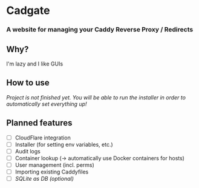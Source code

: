 # Cadgate

### A website for managing your Caddy Reverse Proxy / Redirects

## Why?

I'm lazy and I like GUIs

## How to use

_Project is not finished yet. You will be able to run the installer in order to automatically set everything up!_

## Planned features

-   [ ] CloudFlare integration
-   [ ] Installer (for setting env variables, etc.)
-   [ ] Audit logs
-   [ ] Container lookup (-> automatically use Docker containers for hosts)
-   [ ] User management (incl. perms)
-   [ ] Importing existing Caddyfiles
-   [ ] _SQLite as DB (optional)_
